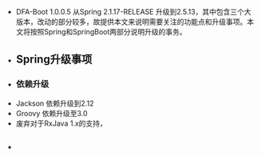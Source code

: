 - DFA-Boot 1.0.0.5 从Spring 2.1.17-RELEASE 升级到2.5.13，其中包含三个大版本，改动的部分较多，故提供本文来说明需要关注的功能点和升级事项。本文将按照Spring和SpringBoot两部分说明升级的事务。
- ## Spring升级事项
- ### 依赖升级
- Jackson 依赖升级到2.12
- Groovy 依赖升级至3.0
- 废弃对于RxJava 1.x的支持，
- ##